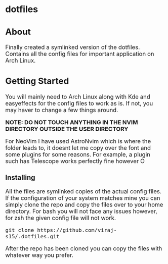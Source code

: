 # dotfiles

<font size =4>

## About <a name = "about"></a>

Finally created a symlinked version of the dotfiles.
Contains all the config files for important application on Arch Linux.

## Getting Started <a name = "getting_started"></a>

You will mainly need to Arch Linux along with Kde and easyeffects for the config files to work as is. If not, you may haver to change
a few things around.

**NOTE: DO NOT TOUCH ANYTHING IN THE NVIM DIRECTORY OUTSIDE THE USER DIRECTORY**

For NeoVim I have used AstroNvim which is where the folder leads to, it doesnt let me copy over the font and some plugins for some reasons.
For example, a plugin such has Telescope works perfectly fine however O

### Installing

All the files are symlinked copies of the actual config files.
If the configuration of your system matches mine you can simply clone the repo and copy the files over to your home directory.
For bash you will not face any issues however, for zsh the given config file will not work.

```
git clone https://github.com/viraj-s15/.dotfiles.git
```

After the repo has been cloned you can copy the files with
whatever way you prefer.
